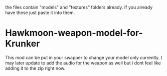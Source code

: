 the files contain "models" and "textures" folders already. If you already have these just paste it into them.

# Hawkmoon-weapon-model-for-Krunker
This mod can be put in your swapper to change your model only currently. I may later update to add the audio for the weapon as well but i dont feel like adding it to the zip right now.
